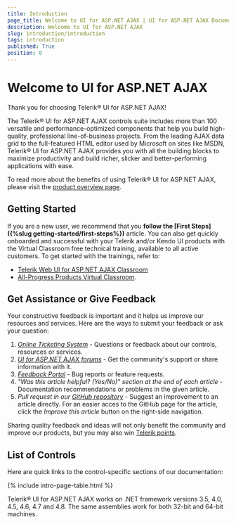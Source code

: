 ```yaml
---
title: Introduction
page_title: Welcome to UI for ASP.NET AJAX | UI for ASP.NET AJAX Documentation
description: Welcome to UI for ASP.NET AJAX
slug: introduction/introduction
tags: introduction
published: True
position: 0
---
```


# Welcome to UI for ASP.NET AJAX


Thank you for choosing Telerik® UI for ASP.NET AJAX!

The Telerik® UI for ASP.NET AJAX controls suite includes more than 100 versatile and performance-optimized components that help you build high-quality, professional line-of-business projects. From the leading AJAX data grid to the full-featured HTML editor used by Microsoft on sites like MSDN, Telerik® UI for ASP.NET AJAX provides you with all the building blocks to maximize productivity and build richer, slicker and better-performing applications with ease.

To read more about the benefits of using Telerik® UI for ASP.NET AJAX, please visit the [product overview page](http://www.telerik.com/products/aspnet-ajax.aspx).

## Getting Started

If you are a new user, we recommend that you **follow the [First Steps]({%slug getting-started/first-steps%})** article.
You can also get quickly onboarded and successful with your Telerik and/or Kendo UI products with the Virtual Classroom free technical training, available to all active customers. To get started with the trainings, refer to:
* [Telerik Web UI for ASP.NET AJAX Classroom](https://progress.exceedlms.com/student/path/506628-telerik-ui-for-asp-net-ajax-updated-december-2019)
* [All-Progress Products Virtual Classroom](https://www.telerik.com/account/support/virtual-classroom).

## Get Assistance or Give Feedback

Your constructive feedback is important and it helps us improve our resources and services. Here are the ways to submit your feedback or ask your question:

1. *[Online Ticketing System](https://www.telerik.com/account/support-tickets)* - Questions or feedback about our controls, resources or services.
2. *[UI for ASP.NET AJAX forums](http://www.telerik.com/community/forums/aspnet-ajax.aspx)* - Get the community's support or share information with it.
3. *[Feedback Portal](https://feedback.telerik.com/aspnet-ajax)* - Bug reports or feature requests.
4. *"Was this article helpful? (Yes/No)" section at the end of each article* - Documentation recommendations or problems in the given article.
5. *Pull request in our [GitHub repository](https://github.com/telerik/ajax-docs)* - Suggest an improvement to an article directly. For an easier acces to the GitHub page for the article, click the *Improve this article* button on the right-side navigation.

Sharing quality feedback and ideas will not only benefit the community and improve our products, but you may also win [Telerik points](https://www.telerik.com/community/telerik-points).

## List of Controls

Here are quick links to the control-specific sections of our documentation:

{% include intro-page-table.html %}
<!-- 
* [AjaxLoadingPanel]({%slug ajaxloadingpanel/overview%})

* [AjaxManager]({%slug ajaxmanager/overview%})

* [AjaxPanel]({%slug ajaxpanel/overview%})

* [Async Upload]({%slug asyncupload/overview%})

* [AutoCompleteBox]({%slug autocompletebox/overview%})

* [Barcode]({%slug barcode/overview%})

* [Button]({%slug button/telerik's-asp.net-button-overview%})

* [BinaryImage]({%slug controls/radbinaryimage%})

* [Calendar]({%slug calendar/overview%})

* [Captcha]({%slug captcha/overview%})

* [Chart (HTML5)]({%slug htmlchart/overview%})

* [Chat]({%slug chat/overview%})

* [CheckBox]({%slug checkbox/overview%})

* [CheckBoxList]({%slug checkboxlist/overview%})

* [ClientDataSource]({%slug clientdatasource/overview%})

* [Client Export Manager]({%slug clientexportmanager/overview%})

* [Cloud Upload]({%slug cloudupload/overview%})

* [Color Picker]({%slug colorpicker/overview%})

* [ComboBox]({%slug combobox/overview%})

* [Compression]({%slug controls/radcompression%})

* [Data Form]({%slug dataform/overview%})

* [Data Pager]({%slug datapager/overview%})

* [Date Input]({%slug raddateinput/overview%})

* [Date Picker]({%slug datepicker/overview%})

* [DateTime Picker]({%slug datetimepicker/overview%})

* [Diagram]({%slug diagram/overview%})

* [Dock]({%slug dock/overview%})

* [DropDownList]({%slug dropdownlist/overview%})

* [DropDownTree]({%slug dropdowntree/overview%})

* [Editor]({%slug editor/overview%})

* [File Explorer]({%slug fileexplorer/overview%})

* [Filter]({%slug filter/overview%})

* [Form Decorator]({%slug formdecorator/overview%})

* [Gantt]({%slug gantt/overview%})

* [Gauge]({%slug gauge/overview%})

* [Grid]({%slug grid/overview%})

* [Image Editor]({%slug imageeditor/overview%})

* [Image Gallery]({%slug imagegallery/overview%})

* [ImageButton]({%slug imagebutton/overview%})

* [Input Manager]({%slug radinputmanager/overview%})

* [Label]({%slug label/overview%})

* [LightBox]({%slug lightbox/overview%})

* [LinkButton]({%slug linkbutton/overview%})

* [ListBox]({%slug listbox/overview%})

* [ListView]({%slug listview/overview%})

* [Map]({%slug map/overview%})

* [Masked Textbox]({%slug radmaskedtextbox/overview%})

* [Media Player]({%slug mediaplayer/overview%})

* [Menu]({%slug menu/overview%})

* [MonthYear Picker]({%slug monthyearpicker/overview%})

* [Navigation]({%slug navigation/overview%})

* [Notification]({%slug notification/overview%})

* [Numeric Textbox]({%slug numerictextbox/overview%})

* [OData DataSource]({%slug odatadatasource/overview%})

* [Org Chart]({%slug orgchart/overview/overview%})

* [Page Layout]({%slug pagelayout/overview%})

* [PanelBar]({%slug panelbar/overview/overview%})

* [PdfProcessing]({%slug radpdfprocessing-overview%})

* [Persistence Framework]({%slug persistenceframework/overview%})

* [Pivot Grid]({%slug pivotgrid/overview%})

* [Progress Area]({%slug progressarea/overview%})

* [Progress Bar]({%slug progressbar/overview%})

* [PushButton]({%slug pushbutton/overview%})

* [RadioButtonList]({%slug radiobuttonlist/overview%})

* [Rating]({%slug rating/overview%})

* [RibbonBar]({%slug ribbonbar/overview%})

* [Rotator]({%slug rotator/overview%})

* [Scheduler]({%slug scheduler/overview%})

* [Script Manager]({%slug scriptmanager/overview%})

* [SearchBox]({%slug searchbox/overview%})

* [SiteMap]({%slug sitemap/overview%})

* [Skin Manager]({%slug controls/radskinmanager%})

* [Slider]({%slug slider/overview%})

* [Social Share]({%slug socialshare/overview%})

* [Spell]({%slug spell/overview%})

* [Splitter]({%slug splitter/overview%})

* [SpreadProcessing]({%slug radspreadprocessing-overview%})

* [Spreadsheet]({%slug spreadsheet/overview%})

* [SpreadStreamProcessing]({%slug spreadstreamprocessing-overview%})

* [StyleSheet Manager]({%slug stylesheetmanager/overview%})

* [Tab Strip]({%slug tabstrip/overview%})

* [Tag Cloud]({%slug tagcloud/overview%})

* [Textbox]({%slug radtextbox/overview%})

* [TileList]({%slug tilelist/overview%})

* [ToggleButton]({%slug togglebutton/overview%})

* [ToolBar]({%slug toolbar/overview%})

* [ToolTip]({%slug tooltip/overview%})

* [TreeList]({%slug treelist/overview%})

* [TreeMap]({%slug treemap/overview%})

* [TreeView]({%slug treeview/overview%})

* [Window]({%slug window/overview%})

* [Wizard]({%slug wizard/overview%})

* [WordsProcessing]({%slug radwordsprocessing-overview%})

* [XmlHttpPanel]({%slug xmlhttppanel/overview%})

* [Zip Library]({%slug radziplibrary-overview%}) -->


Telerik® UI for ASP.NET AJAX works on .NET framework versions 3.5, 4.0, 4.5, 4.6, 4.7 and 4.8. The same assemblies work for both 32-bit and 64-bit machines.



